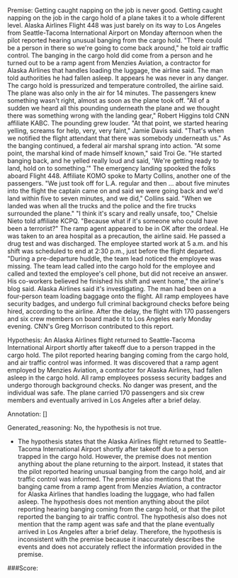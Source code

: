 
Premise:
Getting caught napping on the job is never good.  Getting caught napping on the job in the cargo hold of a plane takes it to a whole different level. Alaska Airlines Flight 448 was just barely on its way to Los Angeles from Seattle-Tacoma International Airport on Monday afternoon when the pilot reported hearing unusual banging from the cargo hold. "There could be a person in there so we're going to come back around," he told air traffic control. The banging in the cargo hold did come from a person and he turned out to be a ramp agent from Menzies Aviation, a contractor for Alaska Airlines that handles loading the luggage, the airline said.  The man told authorities he had fallen asleep. It appears he was never in any danger. The cargo hold is pressurized and temperature controlled, the airline said. The plane was also only in the air for 14 minutes. The passengers knew something wasn't right, almost as soon as the plane took off. "All of a sudden we heard all this pounding underneath the plane and we thought there was something wrong with the landing gear," Robert Higgins told CNN affiliate KABC. The pounding grew louder. "At that point, we started hearing yelling, screams for help, very, very faint," Jamie Davis said.  "That's when we notified the flight attendant that there was somebody underneath us." As the banging continued, a federal air marshal sprang into action. "At some point, the marshal kind of made himself known," said Troi Ge.  "He started banging back, and he yelled really loud and said, 'We're getting ready to land, hold on to something.'" The emergency landing spooked the folks aboard Flight 448. Affiliate KOMO spoke to Marty Collins, another one of the passengers. "We just took off for L.A. regular and then ... about five minutes into the flight the captain came on and said we were going back and we'd land within five to seven minutes, and we did," Collins said. "When we landed was when all the trucks and the police and the fire trucks surrounded the plane." "I think it's scary and really unsafe, too," Chelsie Nieto told affiliate KCPQ. "Because what if it's someone who could have been a terrorist?" The ramp agent appeared to be in OK after the ordeal. He was taken to an area hospital as a precaution, the airline said. He passed a drug test and was discharged. The employee started work at 5 a.m. and his shift was scheduled to end at 2:30 p.m., just before the flight departed. "During a pre-departure huddle, the team lead noticed the employee was missing. The team lead called into the cargo hold for the employee and called and texted the employee's cell phone, but did not receive an answer. His co-workers believed he finished his shift and went home," the airline's blog said. Alaska Airlines said it's investigating.  The man had been on a four-person team loading baggage onto the flight. All ramp employees have security badges, and undergo full criminal background checks before being hired, according to the airline. After the delay, the flight with 170 passengers and six crew members on board made it to Los Angeles early Monday evening. CNN's Greg Morrison contributed to this report.


Hypothesis:
An Alaska Airlines flight returned to Seattle-Tacoma International Airport shortly after takeoff due to a person trapped in the cargo hold. The pilot reported hearing banging coming from the cargo hold, and air traffic control was informed. It was discovered that a ramp agent employed by Menzies Aviation, a contractor for Alaska Airlines, had fallen asleep in the cargo hold. All ramp employees possess security badges and undergo thorough background checks. No danger was present, and the individual was safe. The plane carried 170 passengers and six crew members and eventually arrived in Los Angeles after a brief delay.

Annotation:
[]

Generated_reasoning:
No, the hypothesis is not true. 
- The hypothesis states that the Alaska Airlines flight returned to Seattle-Tacoma International Airport shortly after takeoff due to a person trapped in the cargo hold. However, the premise does not mention anything about the plane returning to the airport. Instead, it states that the pilot reported hearing unusual banging from the cargo hold, and air traffic control was informed. The premise also mentions that the banging came from a ramp agent from Menzies Aviation, a contractor for Alaska Airlines that handles loading the luggage, who had fallen asleep. The hypothesis does not mention anything about the pilot reporting hearing banging coming from the cargo hold, or that the pilot reported the banging to air traffic control. The hypothesis also does not mention that the ramp agent was safe and that the plane eventually arrived in Los Angeles after a brief delay. Therefore, the hypothesis is inconsistent with the premise because it inaccurately describes the events and does not accurately reflect the information provided in the premise.

###Score:
